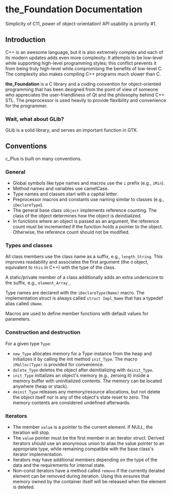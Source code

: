 # the_Foundation Documentation

Simplicity of C11, power of object-orientation! API usability is priority #1. 

## Introduction

C++ is an awesome language, but it is also extremely complex and each of its
modern updates adds even more complexity. It attempts to be low-level while
supporting high-level programming styles; this conflict prevents it from being
truly high-level while compromising the benefits of low-level C. The complexity
also makes compiling C++ programs much slower than C.

**the\_Foundation** is a C library and a coding convention for object-oriented
programming that has been designed from the point of view of someone who
appreciates the user-friendliness of Qt and the philosophy behind C++ STL. The
preprocessor is used heavily to provide flexibility and convenience for the
programmer.

### Wait, what about GLib?

GLib is a solid library, and serves an important function in GTK.

## Conventions

c_Plus is built on many conventions.

### General

- Global symbols like type names and macros use the `i` prefix (e.g., `iMin`).
- Method names and variables use camelCase.
- Type names and classes start with a capital letter.
- Preprocessor macros and constants use naming similar to classes (e.g., `iDeclareType`).
- The general base class `iObject` implements reference counting. The class of the object determines how the object is deinitialized.
- In functions where an object is passed as an argument, the reference count must be incremented if the function holds a pointer to the object. Otherwise, the reference count should not be modified.

### Types and classes

All class members use the class name as a suffix, e.g., `length_String`. This
improves readability and associates the first argument (the `d` object,
equivalent to `this` in C++) with the type of the class.

A static/private member of a class additionally adds an extra underscore to the
suffix, e.g., `element_Array_`.

Type names are declared with the `iDeclareType(Name)` macro. The implementation
struct is always called `struct Impl_Name` that has a typedef alias called
`iName`.

Macros are used to define member functions with default values for parameters.

### Construction and destruction

For a given type `Type`:

- `new_Type` allocates memory for a Type instance from the heap and initializes it by calling the init method `init_Type`. The macro `iMalloc(Type)` is provided for convenience.
- `delete_Type` deletes the object after deinitializing with `deinit_Type`.
- `init_Type` initializes an object's memory (e.g., zeroing it) inside a memory buffer with uninitialized contents. The memory can be located anywhere (heap or stack).
- `deinit_Type` releases any memory/resource allocations, but not delete the object itself nor is any of the object's state reset to zero. The memory contents are considered undefined afterwards.

### Iterators

- The member `value` is a pointer to the current element. If NULL, the iteration will stop.
- The `value` pointer must be the first member in an iterator struct. Derived iterators should use an anonymous union to alias the value pointer to an appropriate type, while remaining compatible with the base class's iterator implementation.
- Iterators may have additional members depending on the type of the data and the requirements for internal state.
- Non-const iterators have a method called `remove` if the currently iterated element can be removed during iteration. Using this ensures that memory owned by the container itself will be released when the element is deleted.
